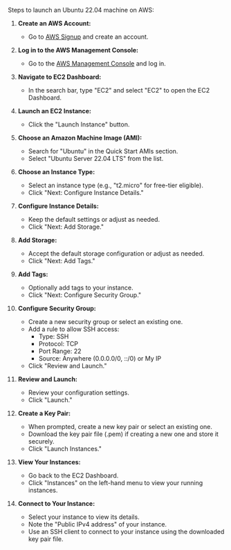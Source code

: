 Steps to launch an Ubuntu 22.04 machine on AWS:

1. **Create an AWS Account:**
   - Go to [AWS Signup](https://aws.amazon.com/) and create an account.

2. **Log in to the AWS Management Console:**
   - Go to the [AWS Management Console](https://aws.amazon.com/console/) and log in.

3. **Navigate to EC2 Dashboard:**
   - In the search bar, type "EC2" and select "EC2" to open the EC2 Dashboard.

4. **Launch an EC2 Instance:**
   - Click the "Launch Instance" button.

5. **Choose an Amazon Machine Image (AMI):**
   - Search for "Ubuntu" in the Quick Start AMIs section.
   - Select "Ubuntu Server 22.04 LTS" from the list.

6. **Choose an Instance Type:**
   - Select an instance type (e.g., "t2.micro" for free-tier eligible).
   - Click "Next: Configure Instance Details."

7. **Configure Instance Details:**
   - Keep the default settings or adjust as needed.
   - Click "Next: Add Storage."

8. **Add Storage:**
   - Accept the default storage configuration or adjust as needed.
   - Click "Next: Add Tags."

9. **Add Tags:**
   - Optionally add tags to your instance.
   - Click "Next: Configure Security Group."

10. **Configure Security Group:**
    - Create a new security group or select an existing one.
    - Add a rule to allow SSH access:
      - Type: SSH
      - Protocol: TCP
      - Port Range: 22
      - Source: Anywhere (0.0.0.0/0, ::/0) or My IP
    - Click "Review and Launch."

11. **Review and Launch:**
    - Review your configuration settings.
    - Click "Launch."

12. **Create a Key Pair:**
    - When prompted, create a new key pair or select an existing one.
    - Download the key pair file (.pem) if creating a new one and store it securely.
    - Click "Launch Instances."

13. **View Your Instances:**
    - Go back to the EC2 Dashboard.
    - Click "Instances" on the left-hand menu to view your running instances.

14. **Connect to Your Instance:**
    - Select your instance to view its details.
    - Note the "Public IPv4 address" of your instance.
    - Use an SSH client to connect to your instance using the downloaded key pair file.


